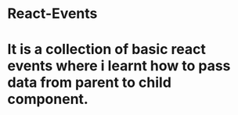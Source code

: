 # React-Events
# It is a collection of basic react events where i learnt how to pass data from parent to child component. 
